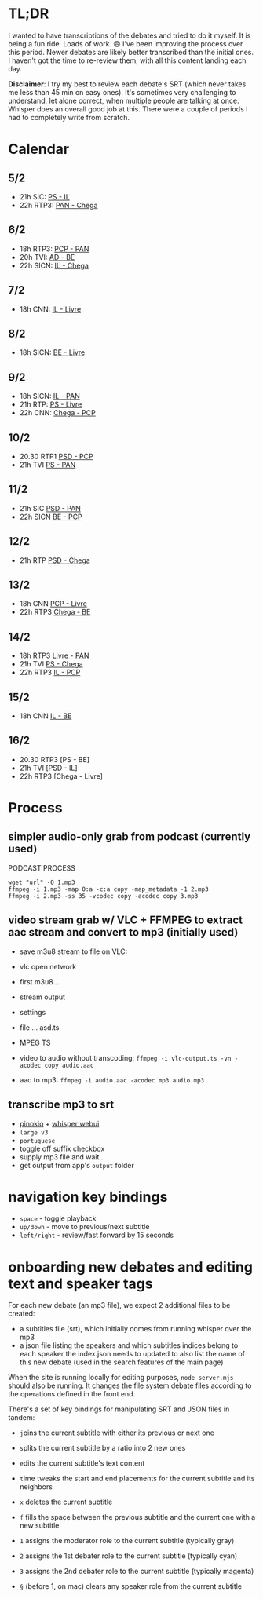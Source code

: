 # TL;DR

I wanted to have transcriptions of the debates and tried to do it myself.
It is being a fun ride. Loads of work. 😅
I've been improving the process over this period. Newer debates are likely better transcribed than the initial ones. I haven't got the time to re-review them, with all this content landing each day.

**Disclaimer**: I try my best to review each debate's SRT (which never takes me less than 45 min on easy ones).
It's sometimes very challenging to understand, let alone correct, when multiple people are talking at once.
Whisper does an overall good job at this. There were a couple of periods I had to completely write from scratch.

# Calendar

## 5/2
- 21h SIC: [PS - IL](https://sicnoticias.pt/especiais/eleicoes-legislativas/2024-02-05-Debate-entre-o-PS-esgotado-e-a-IL-radical-307dfc33)
- 22h RTP3: [PAN - Chega](https://sicnoticias.pt/especiais/eleicoes-legislativas/2024-02-05-Debate-entre-Chega-e-PAN-clima-mais-quente-com-ataque-e-contra-ataque-4109d8c3)

## 6/2
- 18h RTP3: [PCP - PAN](https://sicnoticias.pt/especiais/eleicoes-legislativas/2024-02-06-CDU-e-PAN-os-partidos-cordiais-na-luta-pela-sobrevivencia--3aa76a72)
- 20h TVI: [AD - BE](https://sicnoticias.pt/especiais/eleicoes-legislativas/2024-02-06-Debate-entre-BE-e-PSD-Quem-e-que-sabe-salvar-o-SNS--a252ab7c)
- 22h SICN: [IL - Chega](https://sicnoticias.pt/especiais/eleicoes-legislativas/2024-02-06-Debate-entre-Chega-e-IL-o-Ventura-socialista-e-o-Rui-Rocha-contra-os-pensionistas-f0314e15)

## 7/2

- 18h CNN: [IL - Livre](https://sicnoticias.pt/especiais/eleicoes-legislativas/2024-02-07-Debate-Livre-vs-IL-os-dois-Ruis-o-canalizador-e-o-transformador-b721084e)

## 8/2

- 18h SICN: [BE - Livre](https://sicnoticias.pt/especiais/eleicoes-legislativas/2024-02-08-Debate-BE-vs.-Livre-e-mais-o-que-nos-une-do-que-nos-separa--2fddbf55)

## 9/2

- 18h SICN: [IL - PAN](https://sicnoticias.pt/especiais/eleicoes-legislativas/2024-02-09-Debate-IL-PAN-na-integra-76ed618c)
- 21h RTP:  [PS - Livre](https://sicnoticias.pt/especiais/eleicoes-legislativas/2024-02-09-Debate-PS-vs.-Livre-o-apelo-ao-voto-util-e-a-vontade-da-maioria-a-esquerda-bc29de53)
- 22h CNN:  [Chega - PCP](https://sicnoticias.pt/especiais/eleicoes-legislativas/debates/2024-02-09-Debate-CDU-vs-Chega-uma-viagem-a-Troika-e-ao-PREC-1611faa1)


## 10/2

- 20.30 RTP1 [PSD - PCP](https://sicnoticias.pt/podcasts/legislativas-2024/2024-02-10-Luis-Montenegro-vs-Paulo-Raimundo-ouca-aqui-o-debate-entre-os-lideres-do-PSD-e-do-PCP-0a71e3a6)
- 21h   TVI  [PS - PAN](https://sicnoticias.pt/podcasts/legislativas-2024/2024-02-10-Pedro-Nuno-Santos-vs-Ines-Sousa-Real-ouca-aqui-o-debate-entre-os-lideres-do-PS-e-do-PAN-2f13f3a0)

## 11/2

- 21h SIC  [PSD - PAN](https://sicnoticias.pt/especiais/eleicoes-legislativas/2024-02-11-Debate-na-integra-entre-AD-e-PAN-3fc877a6)
- 22h SICN [BE - PCP](https://sicnoticias.pt/especiais/eleicoes-legislativas/2024-02-11-Debate-na-integra-entre-Mariana-Mortagua-e-Paulo-Raimundo-c97cfe26)

## 12/2

- 21h RTP [PSD - Chega](https://sicnoticias.pt/especiais/eleicoes-legislativas/debates/2024-02-12-Debate-AD-vs-Chega-o-idiota-util-da-esquerda-e-o-xenofobo-demagogo-991381b9)

## 13/2

- 18h CNN  [PCP - Livre](https://sicnoticias.pt/especiais/eleicoes-legislativas/2024-02-13-Debate-CDU-vs-Livre-o-pela-paz-e-o-europeista-e62971dc)
- 22h RTP3 [Chega - BE](https://sicnoticias.pt/especiais/eleicoes-legislativas/2024-02-13-Debate-BE-vs-Chega-vistos-gold-terroristas-imigracao-e-corrupcao--ate-Robles-voltou--6d3e1883)

## 14/2

- 18h RTP3 [Livre - PAN](https://sicnoticias.pt/especiais/eleicoes-legislativas/debates/2024-02-14-Debate-Livre-vs-PAN-a-ode-do-voto--in-util-a530565a)
- 21h TVI  [PS - Chega](https://sicnoticias.pt/especiais/eleicoes-legislativas/debates/2024-02-14-Debate-PS-vs-Chega-a-amnesia-de-Pedro-Nuno-e-a-cobardia-de-Ventura-d70a4fde)
- 22h RTP3 [IL - PCP](https://sicnoticias.pt/especiais/eleicoes-legislativas/debates/2024-02-14-Debate-CDU-vs-IL-os-dois-opostos-atraem-se-mas-so-num-tema-8b641f3b)

## 15/2

- 18h CNN [IL - BE](https://sicnoticias.pt/especiais/eleicoes-legislativas/debates/2024-02-15-Debate-BE-vs-IL-o-duelo-ideologico-cordial-32946e0b)

## 16/2

- 20.30 RTP3 [PS - BE]
- 21h   TVI  [PSD - IL]
- 22h   RTP3 [Chega - Livre]

# Process

## simpler audio-only grab from podcast (currently used)

PODCAST PROCESS

    wget "url" -O 1.mp3
    ffmpeg -i 1.mp3 -map 0:a -c:a copy -map_metadata -1 2.mp3
    ffmpeg -i 2.mp3 -ss 35 -vcodec copy -acodec copy 3.mp3

## video stream grab w/ VLC + FFMPEG to extract aac stream and convert to mp3 (initially used)

- save m3u8 stream to file on VLC:
- vlc open network
- first m3u8...
- stream output
- settings
- file ... asd.ts
- MPEG TS

- video to audio without transcoding: `ffmpeg -i vlc-output.ts -vn -acodec copy audio.aac`
- aac to mp3: `ffmpeg -i audio.aac -acodec mp3 audio.mp3`

## transcribe mp3 to srt

- [pinokio](https://pinokio.computer/) + [whisper webui](https://pinokio.computer/item?uri=https://github.com/cocktailpeanut/whisper-webui.pinokio)
- `large v3`
- `portuguese`
- toggle off suffix checkbox
- supply mp3 file and wait...
- get output from app's `output` folder

# navigation key bindings

- `space` - toggle playback
- `up/down` - move to previous/next subtitle
- `left/right` - review/fast forward by 15 seconds

# onboarding new debates and editing text and speaker tags

For each new debate (an mp3 file), we expect 2 additional files to be created:
- a subtitles file (srt), which initially comes from running whisper over the mp3
- a json file listing the speakers and which subtitles indices belong to each speaker
the index.json needs to updated to also list the name of this new debate (used in the search features of the main page)

When the site is running locally for editing purposes,
`node server.mjs` should also be running. It changes the file system debate files according to the operations defined in the front end.

There's a set of key bindings for manipulating SRT and JSON files in tandem:
- `j`oins the current subtitle with either its previous or next one
- `s`plits the current subtitle by a ratio into 2 new ones
- `e`dits the current subtitle's text content
- `t`ime tweaks the start and end placements for the current subtitle and its neighbors
- `x` deletes the current subtitle
- `f` fills the space between the previous subtitle and the current one with a new subtitle

- `1` assigns the moderator role to the current subtitle (typically gray)
- `2` assigns the 1st debater role to the current subtitle (typically cyan)
- `3` assigns the 2nd debater role to the current subtitle (typically magenta)
- `§` (before 1, on mac) clears any speaker role from the current subtitle
